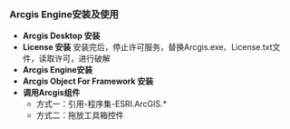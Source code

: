 ### Arcgis Engine安装及使用

- **Arcgis Desktop 安装**
- **License 安装**
  安装完后，停止许可服务，替换Arcgis.exe、License.txt文件，读取许可，进行破解
- **Arcgis Engine安装**
- **Arcgis Object For Framework 安装**
- **调用Arcgis组件**
  + 方式一：引用-程序集-ESRI.ArcGIS.*
  + 方式二：拖放工具箱控件

